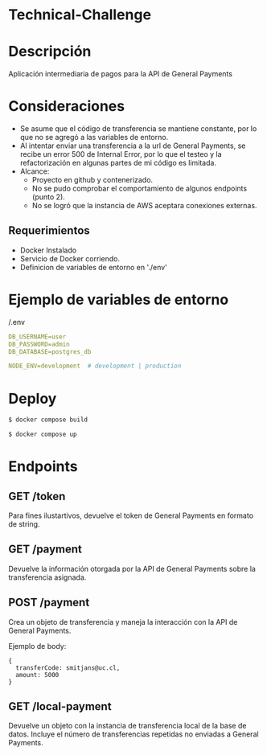 # Technical-Challenge

# Descripción

Aplicación intermediaria de pagos para la API de General Payments

# Consideraciones
- Se asume que el código de transferencia se mantiene constante, por lo que no se agregó a las variables de entorno.
- Al intentar enviar una transferencia a la url de General Payments, se recibe un error 500 de Internal Error, por lo que el testeo y la refactorización en algunas partes de mi código es limitada.
- Alcance: 
  - Proyecto en github y contenerizado.
  - No se pudo comprobar el comportamiento de algunos endpoints (punto 2).
  - No se logró que la instancia de AWS aceptara conexiones externas.


## Requerimientos
 - Docker Instalado
 - Servicio de Docker corriendo.
 - Definicion de variables de entorno en './env'

# Ejemplo de variables de entorno


/.env
```yaml
DB_USERNAME=user
DB_PASSWORD=admin
DB_DATABASE=postgres_db

NODE_ENV=development  # development | production
```


# Deploy 

```bash
$ docker compose build
```

```bash
$ docker compose up
```

# Endpoints

## GET /token

Para fines ilustartivos, devuelve el token de General Payments en formato de string.

## GET /payment

Devuelve la información otorgada por la API de General Payments sobre la transferencia asignada.

## POST /payment

Crea un objeto de transferencia y maneja la interacción con la API de General Payments.

Ejemplo de body:

```
{
  transferCode: smitjans@uc.cl,
  amount: 5000
}
```

## GET /local-payment

Devuelve un objeto con la instancia de transferencia local de la base de datos. Incluye el número de transferencias repetidas no enviadas a General Payments.